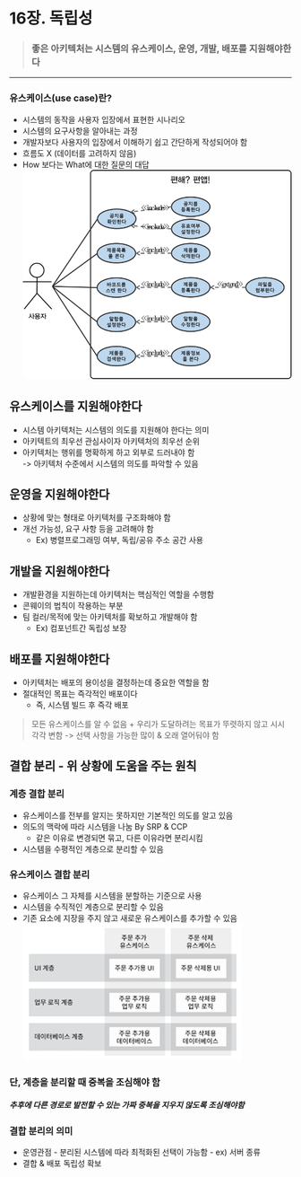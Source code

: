# 16장. 독립성
> ### 좋은 아키텍처는 시스템의 유스케이스, 운영, 개발, 배포를 지원해야한다
---
### 유스케이스(use case)란?
- 시스템의 동작을 사용자 입장에서 표현한 시나리오
- 시스템의 요구사항을 알아내는 과정
- 개발자보다 사용자의 입장에서 이해하기 쉽고 간단하게 작성되어야 함
- 흐름도 X (데이터를 고려하지 않음)
- How 보다는 What에 대한 질문의 대답
![chapter16-1.png](images/chapter16-1.png)

## 유스케이스를 지원해야한다
- 시스템 아키텍처는 시스템의 의도를 지원해야 한다는 의미
- 아키텍트의 최우선 관심사이자 아키텍처의 최우선 순위
- 아키텍처는 행위를 명확하게 하고 외부로 드러내야 함  
-> 아키텍처 수준에서 시스템의 의도를 파악할 수 있음
## 운영을 지원해야한다
- 상황에 맞는 형태로 아키텍처를 구조화해야 함
- 개선 가능성, 요구 사항 등을 고려해야 함
    - Ex) 병렬프로그래밍 여부, 독립/공유 주소 공간 사용
## 개발을 지원해야한다
- 개발환경을 지원하는데 아키텍처는 핵심적인 역할을 수행함
- 콘웨이의 법칙이 작용하는 부분
- 팀 컬러/목적에 맞는 아키텍처를 확보하고 개발해야 함
    - Ex) 컴포넌트간 독립성 보장
## 배포를 지원해야한다
- 아키텍처는 배포의 용이성을 결정하는데 중요한 역할을 함
- 절대적인 목표는 즉각적인 배포이다
    - 즉, 시스템 빌드 후 즉각 배포

> 모든 유스케이스를 알 수 없음 + 우리가 도달하려는 목표가 뚜렷하지 않고 시시각각 변함
-> 선택 사항을 가능한 많이 & 오래 열어둬야 함 

## 결합 분리 - 위 상황에 도움을 주는 원칙
### 계층 결합 분리
- 유스케이스를 전부를 알지는 못하지만 기본적인 의도를 알고 있음
- 의도의 맥락에 따라 시스템을 나눔 By SRP & CCP
    - 같은 이유로 변경되면 묶고, 다른 이유라면 분리시킴
- 시스템을 수평적인 계층으로 분리할 수 있음
### 유스케이스 결합 분리
- 유스케이스 그 자체를 시스템을 분할하는 기준으로 사용
- 시스템을 수직적인 계층으로 분리할 수 있음
- 기존 요소에 지장을 주지 않고 새로운 유스케이스를 추가할 수 있음
![chapter16-2.png](images/chapter16-2.png)
### 단, 계층을 분리할 때 중복을 조심해야 함
##### 추후에 다른 경로로 발전할 수 있는 가짜 중복을 지우지 않도록 조심해야함
### 결합 분리의 의미
- 운영관점 - 분리된 시스템에 따라 최적화된 선택이 가능함 - ex) 서버 종류
- 결합 & 배포 독립성 확보

